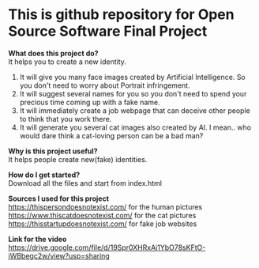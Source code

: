 # This is github repository for Open Source Software Final Project <Making New Identity>

<b>What does this project do?</b><br>
  It helps you to create a new identity.
  1. It will give you many face images created by Artificial Intelligence. So you don't need to worry about Portrait infringement.
  2. It will suggest several names for you so you don't need to spend your precious time coming up with a fake name.
  3. It will immediately create a job webpage that can deceive other people to think that you work there.
  4. It will generate you several cat images also created by AI. I mean.. who would dare think a cat-loving person can be a bad man? 

<b>Why is this project useful?</b><br>
  It helps people create new(fake) identities.
 
<b>How do I get started?</b><br>
  Download all the files and start from index.html
  
<b>Sources I used for this project</b><br>
  https://thispersondoesnotexist.com/     for the human pictures<br>
  https://www.thiscatdoesnotexist.com/    for the cat pictures<br>
  https://thisstartupdoesnotexist.com/    for fake job websites<br>
  
  
  
<b>Link for the video</b>
https://drive.google.com/file/d/19Spr0XHRxAi1YbO78sKFtO-iWBbegc2w/view?usp=sharing
